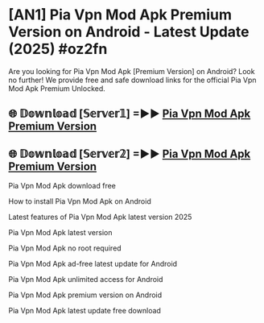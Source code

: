 # [AN1] Pia Vpn Mod Apk Premium Version on Android - Latest Update (2025) #oz2fn

Are you looking for Pia Vpn Mod Apk [Premium Version] on Android? Look no further! We provide free and safe download links for the official Pia Vpn Mod Apk Premium Unlocked.

## 🌐 𝔻𝕠𝕨𝕟𝕝𝕠𝕒𝕕 [𝕊𝕖𝕣𝕧𝕖𝕣𝟙] =►► [Pia Vpn Mod Apk Premium Version](https://aan1.pages.dev?q=Pia+Vpn+Mod+Apk&ref=A1A)

## 🌐 𝔻𝕠𝕨𝕟𝕝𝕠𝕒𝕕 [𝕊𝕖𝕣𝕧𝕖𝕣𝟚] =►► [Pia Vpn Mod Apk Premium Version](https://aan1.pages.dev?q=Pia+Vpn+Mod+Apk&ref=A1A)

Pia Vpn Mod Apk download free

How to install Pia Vpn Mod Apk on Android

Latest features of Pia Vpn Mod Apk latest version 2025

Pia Vpn Mod Apk latest version

Pia Vpn Mod Apk no root required

Pia Vpn Mod Apk ad-free latest update for Android

Pia Vpn Mod Apk unlimited access for Android

Pia Vpn Mod Apk premium version on Android

Pia Vpn Mod Apk latest update free download